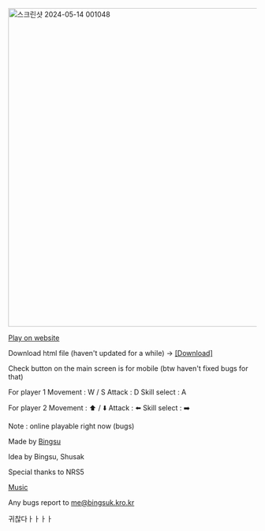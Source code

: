 <img width="646" alt="스크린샷 2024-05-14 001048" src="https://github.com/LeeBingsu/2PBlast/assets/139062081/13b9fd4f-9d5f-4401-86de-f2df61464705">

[Play on website](https://2pblast.kro.kr/2Pblast)


Download html file (haven't updated for a while)
-> [[Download]](https://drive.google.com/drive/folders/1rhEKDN7i8aLwyEejg6tvnflETOqRG8ES?usp=drive_link)



Check button on the main screen is for mobile (btw haven't fixed bugs for that)


For player 1
Movement : W / S
Attack : D
Skill select : A

For player 2
Movement : ⬆️ / ⬇️
Attack : ⬅️
Skill select : ➡️

Note : online playable right now (bugs)


Made by [Bingsu](https://www.instagram.com/bingsuk_)

Idea by Bingsu, Shusak

Special thanks to NRS5

[Music](https://www.youtube.com/watch?v=LzfXJV_EjXY)

Any bugs report to me@bingsuk.kro.kr

귀찮다ㅏㅏㅏㅏ
